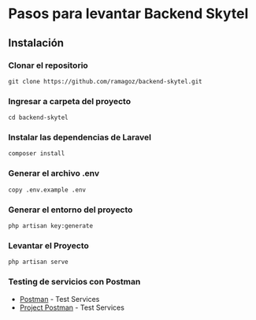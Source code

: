 # Pasos para levantar Backend Skytel

## Instalación

### Clonar el repositorio
````
git clone https://github.com/ramagoz/backend-skytel.git
````
### Ingresar a carpeta del proyecto
````
cd backend-skytel
````
### Instalar las dependencias de Laravel
````
composer install
````
### Generar el archivo .env
````
copy .env.example .env
````
### Generar el entorno del proyecto
````
php artisan key:generate
````
### Levantar el Proyecto
````
php artisan serve
````
### Testing de servicios con Postman
* [Postman](https://www.postman.com/downloads/) - Test Services
* [Project Postman](https://github.com/ramagoz/backend-skytel/blob/main/doc/Skytel.postman_collection.json) - Test Services

